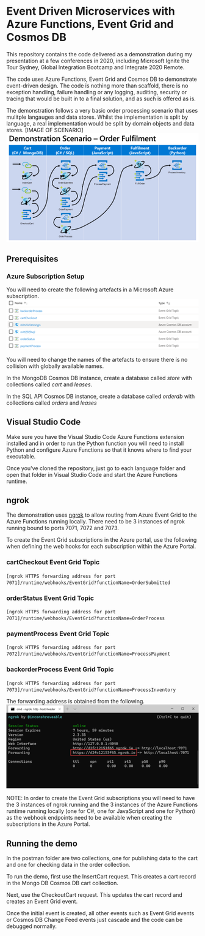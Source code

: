 # Event Driven Microservices with Azure Functions, Event Grid and Cosmos DB

This repository contains the code delivered as a demonstration during my presentation at a few conferences in 2020, including Microsoft Ignite the Tour Sydney, Global Integration Bootcamp and Integrate 2020 Remote.

The code uses Azure Functions, Event Grid and Cosmos DB to demonstrate event-driven design. The code is nothing more than scaffold, there is no exception handling, failure handling or any logging, auditing, security or tracing that would be built in to a final solution, and as such is offered as is.

The demonstration follows a very basic order processing scenario that uses mulitple langauges and data stores. Whilst the implementation is split by language, a real implementation would be split by domain objects and data stores.
[IMAGE OF SCENARIO]
![alt text](https://github.com/martinabbott/event-driven-microservices/blob/master/images/demo-scenario.png "Demo Scenario")

## Prerequisites
### Azure Subscription Setup
You will need to create the following artefacts in a Microsoft Azure subscription.
![alt text](https://github.com/martinabbott/event-driven-microservices/blob/master/images/azure-subscription.png "Azure Subscription Setup")

You will need to change the names of the artefacts to ensure there is no collision with globally available names.

In the MongoDB Cosmos DB instance, create a database called *store* with collections called *cart* and *leases*.

In the SQL API Cosmos DB instance, create a database called *orderdb* with collections called *orders* and *leases*

## Visual Studio Code

Make sure you have the Visual Studio Code Azure Functions extension installed and in order to run the Python function you will need to install Python and configure Azure Functions so that it knows where to find your executable.

Once you've cloned the repository, just go to each language folder and open that folder in Visual Studio Code and start the Azure Functions runtime.

## ngrok
The demonstration uses [ngrok](https://ngrok.com/) to allow routing from Azure Event Grid to the Azure Functions running locally. There need to be 3 instances of ngrok running bound to ports 7071, 7072 and 7073.

To create the Event Grid subscriptions in the Azure portal, use the following when defining the web hooks for each subscription within the Azure Portal.

### cartCheckout Event Grid Topic
`[ngrok HTTPS forwarding address for port 7071]/runtime/webhooks/EventGrid?functionName=OrderSubmitted`

### orderStatus Event Grid Topic
`[ngrok HTTPS forwarding address for port 7071]/runtime/webhooks/EventGrid?functionName=OrderProcess`

### paymentProcess Event Grid Topic
`[ngrok HTTPS forwarding address for port 7072]/runtime/webhooks/EventGrid?functionName=ProcessPayment`

### backorderProcess Event Grid Topic
`[ngrok HTTPS forwarding address for port 7073]/runtime/webhooks/EventGrid?functionName=ProcessInventory`

The forwarding address is obtained from the following.
![alt text](https://github.com/martinabbott/event-driven-microservices/blob/master/images/ngrok.png "ngrok forwarding address")

NOTE: In order to create the Event Grid subscriptions you will need to have the 3 instances of ngrok running and the 3 instances of the Azure Functions runtime running locally (one for C#, one for JavaScript and one for Python) as the webhook endpoints need to be available when creating the subscriptions in the Azure Portal.

## Running the demo
In the postman folder are two collections, one for publishing data to the cart and one for checking data in the order collection.

To run the demo, first use the InsertCart request. This creates a cart record in the Mongo DB Cosmos DB cart collection.

Next, use the CheckoutCart request. This updates the cart record and creates an Event Grid event.

Once the initial event is created, all other events such as Event Grid events or Cosmos DB Change Feed events just cascade and the code can be debugged normally.
